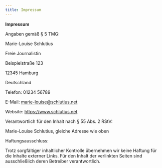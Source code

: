 ```yaml
---
title: Impressum
---
```

**Impressum**

Angaben gemäß § 5 TMG:

Marie-Louise Schlutius

Freie Journalistin

Beispielstraße 123

12345 Hamburg

Deutschland

Telefon: 01234 56789

E-Mail: [marie-louise@schlutius.net](mailto:marie-louise@schlutius.net)

Website: <https://www.schlutius.net>

Verantwortlich für den Inhalt nach § 55 Abs. 2 RStV:

Marie-Louise Schlutius, gleiche Adresse wie oben

Haftungsausschluss:

Trotz sorgfältiger inhaltlicher Kontrolle übernehmen wir keine Haftung für die Inhalte externer Links. Für den Inhalt der verlinkten Seiten sind ausschließlich deren Betreiber verantwortlich.
